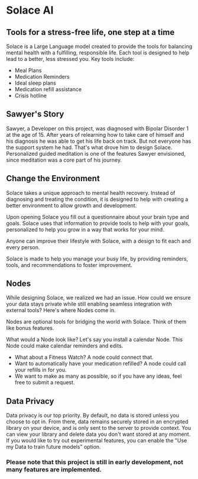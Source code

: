 # Solace AI
## Tools for a stress-free life, one step at a time

Solace is a Large Language model created to provide the tools for balancing mental health with a fulfilling, responsible life. Each tool is designed to help lead to a better, less stressed you. 
Key tools include:
- Meal Plans
- Medication Reminders
- Ideal sleep plans
- Medication refill assistance 
- Crisis hotline




## Sawyer's Story
Sawyer, a Developer on this project, was diagnosed with Bipolar Disorder 1 at the age of 15. After years of relearning how to take care of himself and his diagnosis he was able to get his life back on track. But not everyone has the support system he had. That's what drove him to design Solace. Personalized guided meditation is one of the features Sawyer envisioned, since meditation was a core part of his journey.

## Change the Environment  
Solace takes a unique approach to mental health recovery. Instead of diagnosing and treating the condition, it is designed to help with creating a better environment to allow growth and development.

Upon opening Solace you fill out a questionnaire about your brain type and goals. Solace uses that information to provide tools to help with your goals, personalized to help you grow in a way that works for your mind.

Anyone can improve their lifestyle with Solace, with a design to fit each and every person.
 
Solace is made to help you manage your busy life, by providing reminders, tools, and recommendations to foster improvement.

## Nodes
While designing Solace, we realized we had an issue. How could we ensure your data stays private while still enabling seamless integration with external tools? Here's where Nodes come in.

Nodes are optional tools for bridging the world with Solace. Think of them like bonus features.

What would a Node look like? 
Let's say you install a calendar Node. This Node could make calendar reminders and edits. 
- What about a Fitness Watch? A node could connect that. 
- Want to automatically have your medication refilled? A node could call your refills in for you.
- We want to make as many as possible, so if you have any ideas, feel free to submit a request.

## Data Privacy
Data privacy is our top priority. By default, no data is stored unless you choose to opt in. From there, data remains securely stored in an encrypted library on your device, and is only sent to the server to provide context. You can view your library and delete data you don't want stored at any moment. If you would like to try out experimental features, you can enable the "Use my Data to train future models" option.

### Please note that this project is still in early development, not many features are implemented.